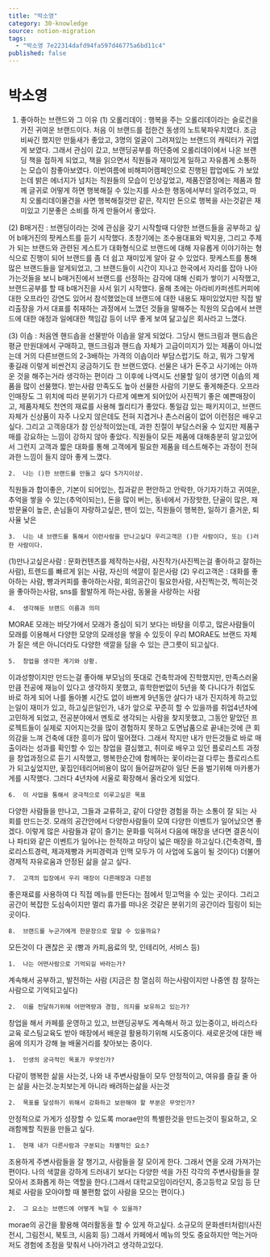 ```yaml
---
title: "박소영"
category: 30-knowledge
source: notion-migration
tags:
  - "박소영 7e22314dafd94fa597d46775a6bd11c4"
published: false
---
```


# 박소영

1. 좋아하는 브랜드와 그 이유
   (1) 오롤리데이 : 행복을 주는 오롤리데이라는 슬로건을 가진 귀여운 브랜드이다. 처음 이 브랜드를 접한건 동생의 노트북파우치였다. 조금 비싸긴 했지만 만듦새가 좋았고, 3명의 얼굴이 그려져있는 브랜드의 캐릭터가 귀엽게 보였다. 그래서 관심이 갔고, 브랜딩공부를 하던중에 오롤리데이에서 나온 브랜딩 책을 접하게 되었고, 책을 읽으면서 직원들과 재미있게 일하고 자유롭게 소통하는 모습이 참좋아보였다. 이번여름에 비해피어캠페인으로 진행된 팝업에도 가 보았는데 밝은 에너지가 넘치는 직원들의 모습이 인상깊었고, 제품진열장에는 제품과 함께 글귀로 어떻게 하면 행복해질 수 있는지를 사소한 행동에서부터 알려주었고, 마치 오롤리데이물건을 사면 행복해질것만 같은, 작지만 돈으로 행복을 사는것같은 재미있고 기분좋은 소비를 하게 만들어서 좋았다.

(2) B매거진 : 브랜딩이라는 것에 관심을 갖기 시작할때 다양한 브랜드들을 공부하고 싶어 b매거진의 팟케스트를 듣기 시작했다. 초창기에는 조수용대표와 박지윤, 그리고 주제가 되는 브랜드와 관련된 게스트가 대화형식으로 브랜드에 대해 자유롭게 이야기하는 형식으로 진행이 되어 브랜드를 좀 더 쉽고 재미있게 알아 갈 수 있었다. 팟케스트를 통해 많은 브랜드들을 알게되었고, 그 브랜드들이 시간이 지나고 한국에서 자리를 잡아 나아가는것들을 보니 b매거진에서 브랜드를 선정하는 감각에 대해 신뢰가 쌓이기 시작했고, 브랜드공부를 할 때 b매거진을 사서 읽기 시작했다. 올해 초에는 아라비카퍼센트커피에 대한 오프라인 강연도 있어서 참석했었는데 브랜드에 대한 내용도 재미있었지만 직접 발리출장을 가서 대표를 취재하는 과정에서 느꼈던 것들을 말해주는 직원의 모습에서 브랜드에 대한 애정과 일에대한 책임감 등이 너무 좋게 보여 닮고싶은 회사라고 느꼈다.

(3) 이솝 : 처음엔 핸드솝을 선물받아 이솝을 알게 되었다. 그당시 핸드크림과 핸드솝은 평균 만원대에서 구매하고, 핸드크림과 핸드솝 자체가 고급이미지가 있는 제품이 아니었는데 거의 다른브랜드의 2-3배하는 가격의 이솝이라 부담스럽기도 하고, 뭐가 그랗게 좋길래 이렇게 비싼건지 궁금하기도 한 브랜드였다. 선물은 내가 돈주고 사기에는 아까운 것을 해주는거라 생각하는 편이라 그 이후에 나역시도 선물할 일이 생기면 이솝의 제품을 많이 선물했다. 받는사람 만족도도 높아 선물한 사람의 기분도 좋게해준다. 오프라인매장도 그 위치에 따라 분위기가 다르게 예쁘게 되어있어 사진찍기 좋은 예쁜매장이고, 제품자체도 천연의 재료를 사용해 퀄리티가 좋았다. 통일감 있는 패키지이고, 브랜드자체가 신상품이 자주 나오지 않은데도 전혀 지겹거나 촌스러움이 없어 이런점은 배우고싶다. 그리고 고객응대가 참 인상적이었는데, 과한 친절이 부담스러울 수 있지만 제품구매를 강요하는 느낌이 강하지 않아 좋았다. 직원들이 모든 제품에 대해충분히 알고있어서 그런지 고객과 짧은 대화를 통해 고객에게 필요한 제품을 테스트해주는 과정이 전혀 과한 느낌이 들지 않아 좋게 느꼈다.

```
2.	나는 ()한 브랜드를 만들고 싶다 5가지이상.

```

직원들과 합이좋은, 기본이 되어있는, 집과같은 편안하고 안락한, 아기자기하고 귀여운, 추억을 쌓을 수 있는(추억이되는), 돈을 많이 버는, 동네에서 가장핫한, 단골이 많은, 재방문율이 높은, 손님들이 자랑하고싶은, 팬이 있는, 직원들이 행복한, 일하기 즐거운, 퇴사율 낮은

```
3.	나는 내 브랜드를 통해서 이런사람을 만나고싶다 우리고객은 ()한 사람이다, 또는 ()러한 사람이다.

```

(1)만나고싶은사람 : 문화컨텐츠를 제작하는사람, 사진작가(사진찍는걸 좋아하고 잘하는사람), 트렌드를 빠르게 읽는 사람, 자신의 색깔이 짙은사람
(2) 우리고객은 : 대화를 좋아하는 사람, 빵과커피를 좋아하는사람, 회의공간이 필요한사람, 사진찍는것, 찍히는것을 좋아하는사람, sns를 활발하게 하는사람, 동물을 사랑하는 사람

```
4.	생각해둔 브랜드 이름과 의미

```

MORAE
모래는 바닷가에서 모래가 중심이 되기 보다는 바탕을 이루고, 많은사람들이 모래를 이용해서 다양한 모양의 모래성을 쌓을 수 있듯이 우리 MORAE도 브랜드 자체가 짙은 색은 아니더라도 다양한 색깔을 담을 수 있는 큰그릇이 되고싶다.

```
5.	창업을 생각한 계기와 상황.

```

이과성향이지만 만드는걸 좋아해 부모님의 뜻대로 건축학과에 진학했지만, 만족스러울만큼 전공에 재능이 있다고 생각하지 못했고, 휴학한번없이 5년을 쭉 다니다가 취업도 바로 하게 되어 나를 돌아볼 시간도 없이 바쁘게 9년동안 살다가 내가 진지하게 하고있는일이 재미가 있고, 하고싶은일인가, 내가 앞으로 꾸준히 할 수 있을까를 취업4년차에 고민하게 되었고, 전공분야에서 멘토로 생각되는 사람을 찾지못했고, 그동안 맡았던 프로젝트들이 실제로 지어지는것을 많이 경험하지 못하고 도면납품으로 끝내는것에 큰 회의감을 느껴 건축에 대한 흥미가 많이 떨어졌다. 그래서 작지만 내가 만든것들로 바로 매출이라는 성과를 확인할 수 있는 창업을 결심했고, 취미로 배우고 있던 플로리스트 과정을 창업과정으로 듣기 시작했고, 행복한순간에 함께하는 꽃이라는걸 다루는 플로리스트가 되고싶었지만, 꽃집인테리어비용이 많이 들어갈꺼같아 일단 돈을 벌기위해 마카롱가게를 시작했다. 그러다 4년차에 서울로 확장해서 올라오게 되었다.

```
6.	이 사업을 통해서 궁극적으로 이루고싶은 목표

```

다양한 사람들을 만나고, 그들과 교류하고, 같이 다양한 경험을 하는 소통이 잘 되는 사회를 만드는것.
모래의 공간안에서 다양한사람들이 모여 다양한 이벤트가 일어났으면 좋겠다. 이렇게 많은 사람들과 같이 즐기는 문화를 익혀서 다음에 매장을 낸다면 결혼식이나 파티와 같은 이벤트가 일어나는 한적하고 마당이 넓은 매장을 하고싶다.(건축경력, 플로리스트경력, 제과제빵과 커피경력과 인맥 모두가 이 사업에 도움이 될 것이다)
더불어 경제적 자유로움과 안정된 삶을 살고 싶다.

```
7.	고객의 입장에서 우리 매장이 다른매장과 다른점

```

좋은재료를 사용하여 다 직접 메뉴를 만든다는 점에서 믿고먹을 수 있는 곳이다. 그리고 공간이 복잡한 도심속이지만 멀리 휴가를 떠나온 것같은 분위기의 공간이라 힐링이 되는 곳이다.

```
8.	브랜드를 누군가에게 한문장으로 말할 수 있을까요?

```

모든것이 다 괜찮은 곳 (빵과 카피,음료의 맛, 인테리어, 서비스 등)

```
1.	나는 어떤사람으로 기억되길 바라는가?

```

계속해서 공부하고, 발전하는 사람 (지금은 참 열심히 하는사람이지만 나중엔 참 잘하는사람으로 기억되고싶다)

```
2.	이를 전달하기위해 어떤역량과 경험, 의지를 보유하고 있는가?

```

창업을 해서 카페를 운영하고 있고, 브랜딩공부도 계속해서 하고 있는중이고, 바리스타교육 로스팅교육도 받아 매장에서 배운걸 활용하기위해 시도중이다. 새로운것에 대한 배움에 의지가 강해 늘 배울거리를 찾아보는 중이다.

```
1.	인생의 궁극적인 목표가 무엇인가?

```

다같이 행복한 삶을 사는것, 나와 내 주변사람들이 모두 안정적이고, 여유를 즐길 줄 아는 삶을 사는것.눈치보는게 아니라 배려하는삶을 사는것

```
2.	목표를 달성하기 위해서 강화하고 보완해야 할 부분은 무엇인가?

```

안정적으로 가게가 성장할 수 있도록 morae만의 특별한것을 만드는것이 필요하고, 오래함께할 직원을 만들고 싶다.

```
1.	현재 내가 다른사람과 구분되는 차별적인 요소?

```

조용하게 주변사람들을 잘 챙기고, 사람들을 잘 모이게 한다. 그래서 연을 오래 가져가는 편이다. 나의 색깔을 강하게 드러내기 보다는 다양한 색을 가진 각각의 주변사람들을 잘 모아서 조화롭게 하는 역할을 한다.(그래서 대학교모임이라던지, 중고등학교 모임 등 단체로 사람을 모아야할 때 불편함 없이 사람을 모으는 편이다.)

```
2.	그 요소는 브랜드에 어떻게 녹일 수 있을까?

```

morae의 공간을 활용해 여러활동을 할 수 있게 하고싶다. 소규모의 문화센터처럼!(사진전시, 그림전시, 북토크, 시음회 등) 그래서 카페에서 메뉴의 맛도 중요하지만 먹는거마저도 경험에 초점을 맞춰서 나아가려고 생각하고있다.
